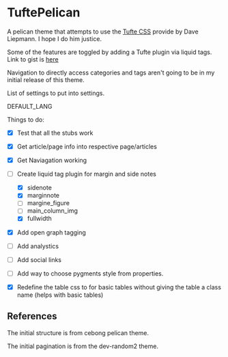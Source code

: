 # TuftePelican
A pelican theme that attempts to use the [Tufte CSS](http://www.daveliepmann.com/tufte-css/) provide by Dave Liepmann. I hope I do him justice.

Some of the features are toggled by adding a Tufte plugin via liquid tags.
Link to gist is [here](https://gist.github.com/mandaris/78a88d7cd2d1ecded07a0b0680a45731)

Navigation to directly access categories and tags aren't going to be in my initial release of this theme.


List of settings to put into settings.


DEFAULT_LANG



Things to do:
- [X] Test that all the stubs work
- [X] Get article/page info into respective page/articles
- [X] Get Naviagation working
- [ ] Create liquid tag plugin for margin and side notes
    -[X] sidenote
    -[X] marginnote
    -[ ] margine_figure
    -[ ] main_column_img
    -[X] fullwidth
- [X] Add open graph tagging
- [ ] Add analystics
- [ ] Add social links
- [ ] Add way to choose pygments style from properties.
- [X] Redefine the table css to for basic tables without giving the table a class name (helps with basic tables)





## References ##
The initial structure is from cebong pelican theme. 

The initial pagination is from the dev-random2 theme.
